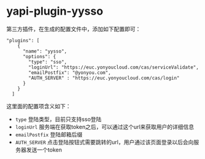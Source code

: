 # yapi-plugin-yysso 

第三方插件，在生成的配置文件中，添加如下配置即可：  

```
"plugins": [
    {
      "name": "yysso",
      "options": {
        "type": "sso",
        "loginUrl": "https://euc.yonyoucloud.com/cas/serviceValidate",
        "emailPostfix": "@yonyou.com",
        "AUTH_SERVER" : "https://euc.yonyoucloud.com/cas/login"
      }
    }
  ]
```
这里面的配置项含义如下：  

- `type` 登陆类型，目前只支持sso登陆  
- `loginUrl` 服务端在获取token之后，可以通过这个url来获取用户的详细信息
- `emailPostfix` 登陆邮箱后缀
- `AUTH_SERVER` 点击登陆按钮式需要跳转的url，用户通过该页面登录以后会向服务器发送一个token

